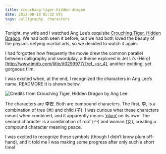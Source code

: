 ```yaml
---
title: crouching-tiger-hidden-dragon
date: 2013-08-18 05:32 UTC
tags: calligraphy, characters
---
```


Tonight, my wife and I watched Ang Lee’s exquisite [Crouching Tiger, Hidden Dragon](http://www.imdb.com/title/tt0190332/?ref_=sr_1). We had both seen it before, but we had both loved the beauty of the physics defying martial arts, so we decided to watch it again.

I had forgotten how frequently the movie drew the common parallel between calligraphy and swordplay, a theme explored in Jet Li’s (Hero)[http://www.imdb.com/title/tt0299977/?ref_=sr_4], another exciting, yet gorgeous film.

I was excited when, at the end, I recognized the characters in Ang Lee’s name. READMORE It is shown below.

<img src='/images/ang-lee.png' alt='Credits from Crouching Tiger, Hidden Dragon by Ang Lee' />

The characters are 李安. Both are compound characters. The first, 李, is a combination of tree (木) and child (子). I was curious what these characters meant when combined, and it apparently means [‘plum’](http://translate.google.com/#zh-CN/en/%E6%9D%8E) on its own. The second character is a combination of roof (宀) and woman (女), creating a compound character meaning peace.

I was excited to recognize these symbols (though I didn’t know plum off-hand), and it told me I was making some progress after only such a short time!

